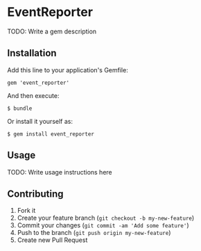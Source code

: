 # EventReporter

TODO: Write a gem description

## Installation

Add this line to your application's Gemfile:

    gem 'event_reporter'

And then execute:

    $ bundle

Or install it yourself as:

    $ gem install event_reporter

## Usage

TODO: Write usage instructions here

## Contributing

1. Fork it
2. Create your feature branch (`git checkout -b my-new-feature`)
3. Commit your changes (`git commit -am 'Add some feature'`)
4. Push to the branch (`git push origin my-new-feature`)
5. Create new Pull Request
